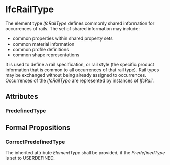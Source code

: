 # IfcRailType

The element type _IfcRailType_ defines commonly shared information for occurrences of rails. The set of shared information may include:
* common properties within shared property sets
* common material information
* common profile definitions
* common shape representations
<!-- end of short definition -->

It is used to define a rail specification, or rail style (the specific product information that is common to all occurrences of that rail type). Rail types may be exchanged without being already assigned to occurrences.
Occurrences of the _IfcRailType_ are represented by instances of _IfcRail_.

## Attributes

### PredefinedType


## Formal Propositions

### CorrectPredefinedType
The inherited attribute _ElementType_ shall be provided, if the _PredefinedType_ is set to USERDEFINED.
